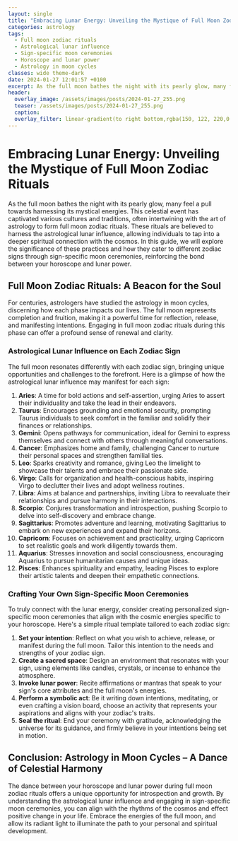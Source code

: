 ```yaml
---
layout: single
title: "Embracing Lunar Energy: Unveiling the Mystique of Full Moon Zodiac Rituals"
categories: astrology
tags:
  - Full moon zodiac rituals
  - Astrological lunar influence
  - Sign-specific moon ceremonies
  - Horoscope and lunar power
  - Astrology in moon cycles
classes: wide theme-dark
date: 2024-01-27 12:01:57 +0100
excerpt: As the full moon bathes the night with its pearly glow, many feel a pull towards harnessing its mystical energies.
header:
  overlay_image: /assets/images/posts/2024-01-27_255.png
  teaser: /assets/images/posts/2024-01-27_255.png
  caption: 
  overlay_filter: linear-gradient(to right bottom,rgba(150, 122, 220,0.8), rgba(255,245,208,0.5))
---
```

# Embracing Lunar Energy: Unveiling the Mystique of Full Moon Zodiac Rituals

As the full moon bathes the night with its pearly glow, many feel a pull towards harnessing its mystical energies. This celestial event has captivated various cultures and traditions, often intertwining with the art of astrology to form full moon zodiac rituals. These rituals are believed to harness the astrological lunar influence, allowing individuals to tap into a deeper spiritual connection with the cosmos. In this guide, we will explore the significance of these practices and how they cater to different zodiac signs through sign-specific moon ceremonies, reinforcing the bond between your horoscope and lunar power.

## Full Moon Zodiac Rituals: A Beacon for the Soul

For centuries, astrologers have studied the astrology in moon cycles, discerning how each phase impacts our lives. The full moon represents completion and fruition, making it a powerful time for reflection, release, and manifesting intentions. Engaging in full moon zodiac rituals during this phase can offer a profound sense of renewal and clarity.

### Astrological Lunar Influence on Each Zodiac Sign

The full moon resonates differently with each zodiac sign, bringing unique opportunities and challenges to the forefront. Here is a glimpse of how the astrological lunar influence may manifest for each sign:

1. **Aries**: A time for bold actions and self-assertion, urging Aries to assert their individuality and take the lead in their endeavors.
2. **Taurus**: Encourages grounding and emotional security, prompting Taurus individuals to seek comfort in the familiar and solidify their finances or relationships.
3. **Gemini**: Opens pathways for communication, ideal for Gemini to express themselves and connect with others through meaningful conversations.
4. **Cancer**: Emphasizes home and family, challenging Cancer to nurture their personal spaces and strengthen familial ties.
5. **Leo**: Sparks creativity and romance, giving Leo the limelight to showcase their talents and embrace their passionate side.
6. **Virgo**: Calls for organization and health-conscious habits, inspiring Virgo to declutter their lives and adopt wellness routines.
7. **Libra**: Aims at balance and partnerships, inviting Libra to reevaluate their relationships and pursue harmony in their interactions.
8. **Scorpio**: Conjures transformation and introspection, pushing Scorpio to delve into self-discovery and embrace change.
9. **Sagittarius**: Promotes adventure and learning, motivating Sagittarius to embark on new experiences and expand their horizons.
10. **Capricorn**: Focuses on achievement and practicality, urging Capricorn to set realistic goals and work diligently towards them.
11. **Aquarius**: Stresses innovation and social consciousness, encouraging Aquarius to pursue humanitarian causes and unique ideas.
12. **Pisces**: Enhances spirituality and empathy, leading Pisces to explore their artistic talents and deepen their empathetic connections.

### Crafting Your Own Sign-Specific Moon Ceremonies

To truly connect with the lunar energy, consider creating personalized sign-specific moon ceremonies that align with the cosmic energies specific to your horoscope. Here's a simple ritual template tailored to each zodiac sign:

1. **Set your intention**: Reflect on what you wish to achieve, release, or manifest during the full moon. Tailor this intention to the needs and strengths of your zodiac sign.
2. **Create a sacred space**: Design an environment that resonates with your sign, using elements like candles, crystals, or incense to enhance the atmosphere.
3. **Invoke lunar power**: Recite affirmations or mantras that speak to your sign's core attributes and the full moon's energies.
4. **Perform a symbolic act**: Be it writing down intentions, meditating, or even crafting a vision board, choose an activity that represents your aspirations and aligns with your zodiac's traits.
5. **Seal the ritual**: End your ceremony with gratitude, acknowledging the universe for its guidance, and firmly believe in your intentions being set in motion.

## Conclusion: Astrology in Moon Cycles – A Dance of Celestial Harmony

The dance between your horoscope and lunar power during full moon zodiac rituals offers a unique opportunity for introspection and growth. By understanding the astrological lunar influence and engaging in sign-specific moon ceremonies, you can align with the rhythms of the cosmos and effect positive change in your life. Embrace the energies of the full moon, and allow its radiant light to illuminate the path to your personal and spiritual development.